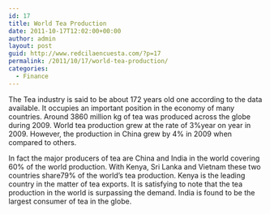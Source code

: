 ```yaml
---
id: 17
title: World Tea Production
date: 2011-10-17T12:02:00+00:00
author: admin
layout: post
guid: http://www.redcilaencuesta.com/?p=17
permalink: /2011/10/17/world-tea-production/
categories:
  - Finance
---
```

The Tea industry is said to be about 172 years old one according to the data available. It occupies an important position in the economy of many countries. Around 3860 million kg of tea was produced across the globe during 2009. World tea production grew at the rate of 3%year on year in 2009. However, the production in China grew by 4% in 2009 when compared to others.

In fact the major producers of tea are China and India in the world covering 60% of the world production. With Kenya, Sri Lanka and Vietnam these two countries share79% of the world&#8217;s tea production. Kenya is the leading country in the matter of tea exports. It is satisfying to note that the tea production in the world is surpassing the demand. India is found to be the largest consumer of tea in the globe.